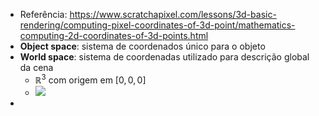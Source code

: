 - Referência: https://www.scratchapixel.com/lessons/3d-basic-rendering/computing-pixel-coordinates-of-3d-point/mathematics-computing-2d-coordinates-of-3d-points.html
- **Object space**: sistema de coordenados único para o objeto
- **World space**: sistema de coordenadas utilizado para descrição global da cena
	- $\mathbb{R}^3$ com origem em $[0, 0, 0]$
	- ![](https://www.scratchapixel.com/images/perspective-matrix/coordsys1.png?)
-
